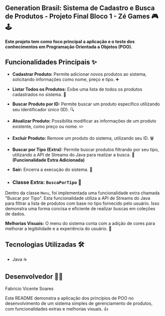 ## Generation Brasil: Sistema de Cadastro e Busca de Produtos - Projeto Final Bloco 1 - Zé Games 🎮🕹️

**Este projeto tem como foco principal a aplicação e o teste dos conhecimentos em Programação Orientada a Objetos (POO).**

## Funcionalidades Principais ✨

* **Cadastrar Produto:** Permite adicionar novos produtos ao sistema, solicitando informações como nome, preço e tipo. ➕
* **Listar Todos os Produtos:** Exibe uma lista de todos os produtos cadastrados no sistema. 📜
* **Buscar Produto por ID:** Permite buscar um produto específico utilizando seu identificador único (ID). 🔍
* **Atualizar Produto:** Possibilita modificar as informações de um produto existente, como preço ou nome. ✏️
* **Excluir Produto:** Remove um produto do sistema, utilizando seu ID. 🗑️
* **Buscar por Tipo (Extra):** Permite buscar produtos filtrando por seu tipo, utilizando a API de Streams do Java para realizar a busca. 🔎 **(Funcionalidade Extra Adicionada)**
* **Sair:** Encerra a execução do sistema. 👋

* ### Classe Extra: `BuscaPorTipo` 🌟
Dentro da classe `Menu`, foi implementada uma funcionalidade extra chamada "Buscar por Tipo". 
Esta funcionalidade utiliza a API de Streams do Java para filtrar a lista de produtos com base no tipo fornecido pelo usuário. 
Isso demonstra uma forma concisa e eficiente de realizar buscas em coleções de dados.

**Melhorias Visuais:** O menu do sistema conta com a adição de cores para melhorar a legibilidade e a experiência do usuário. 🌈

## Tecnologias Utilizadas 🛠️

* Java ☕

## Desenvolvedor 🧑‍💻

Fabricio Vicente Soares

Este README demonstra a aplicação dos princípios de POO no desenvolvimento de um sistema simples de gerenciamento de produtos, com funcionalidades extras e melhorias visuais. 👍
